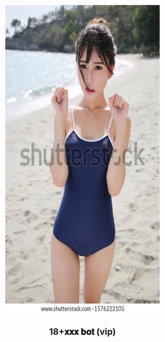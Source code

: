 <div align="center">
<img src="sexy-lady-mini-bikini-big-600w-1576222105.jpg" width="500" height="1000">
  <h1>18+𝐱𝐱𝐱 𝐛𝐨𝐭 (vip)</h1>

